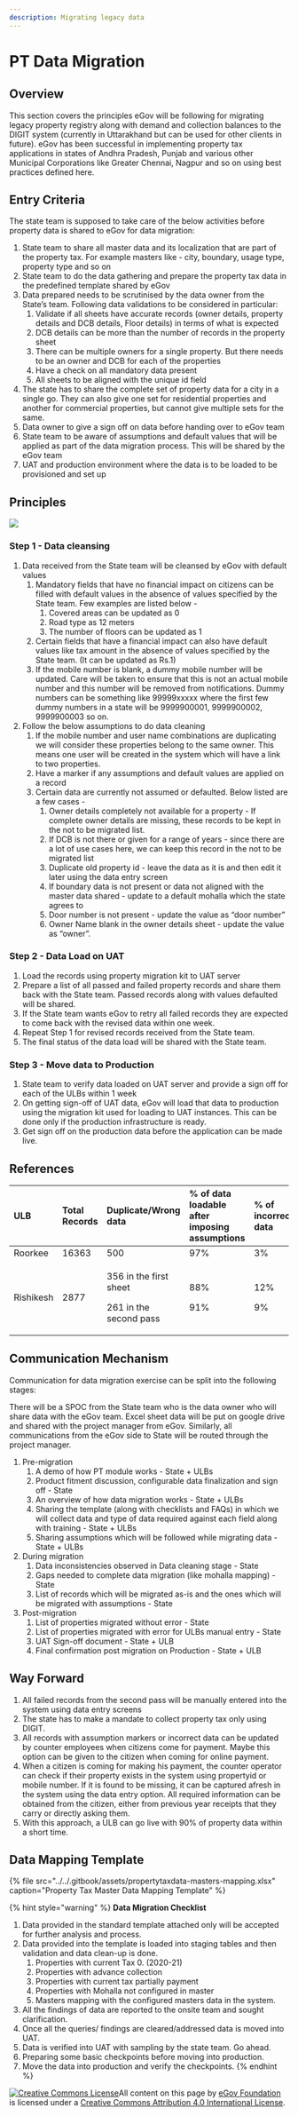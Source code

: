 ```yaml
---
description: Migrating legacy data
---
```


# PT Data Migration

## Overview

This section covers the principles eGov will be following for migrating legacy property registry along with demand and collection balances to the DIGIT system \(currently in Uttarakhand but can be used for other clients in future\). eGov has been successful in implementing property tax applications in states of Andhra Pradesh, Punjab and various other Municipal Corporations like Greater Chennai, Nagpur and so on using best practices defined here.

## Entry Criteria

The state team is supposed to take care of the below activities before property data is shared to eGov for data migration:

1. State team to share all master data and its localization that are part of the property tax. For example masters like - city, boundary, usage type, property type and so on
2. State team to do the data gathering and prepare the property tax data in the predefined template shared by eGov
3. Data prepared needs to be scrutinised by the data owner from the State’s team. Following data validations to be considered in particular:
   1. Validate if all sheets have accurate records \(owner details, property details and DCB details, Floor details\) in terms of what is expected
   2. DCB details can be more than the number of records in the property sheet
   3. There can be multiple owners for a single property. But there needs to be an owner and DCB for each of the properties
   4. Have a check on all mandatory data present
   5. All sheets to be aligned with the unique id field
4. The state has to share the complete set of property data for a city in a single go. They can also give one set for residential properties and another for commercial properties, but cannot give multiple sets for the same.
5. Data owner to give a sign off on data before handing over to eGov team
6. State team to be aware of assumptions and default values that will be applied as part of the data migration process. This will be shared by the eGov team
7. UAT and production environment where the data is to be loaded to be provisioned and set up

## Principles

![](../../.gitbook/assets/image%20%2898%29.png)

### Step 1 - Data cleansing

1. Data received from the State team will be cleansed by eGov with default values
   1. Mandatory fields that have no financial impact on citizens can be filled with default values in the absence of values specified by the State team. Few examples are listed below -
      1. Covered areas can be updated as 0
      2. Road type as 12 meters
      3. The number of floors can be updated as 1
   2. Certain fields that have a financial impact can also have default values like tax amount in the absence of values specified by the State team. \(It can be updated as Rs.1\)
   3. If the mobile number is blank, a dummy mobile number will be updated. Care will be taken to ensure that this is not an actual mobile number and this number will be removed from notifications. Dummy numbers can be something like 99999xxxxx where the first few dummy numbers in a state will be 9999900001, 9999900002, 9999900003 so on.
2. Follow the below assumptions to do data cleaning
   1. If the mobile number and user name combinations are duplicating we will consider these properties belong to the same owner. This means one user will be created in the system which will have a link to two properties.
   2. Have a marker if any assumptions and default values are applied on a record
   3. Certain data are currently not assumed or defaulted. Below listed are a few cases -
      1. Owner details completely not available for a property - If complete owner details are missing, these records to be kept in the not to be migrated list.
      2. If DCB is not there or given for a range of years - since there are a lot of use cases here, we can keep this record in the not to be migrated list
      3. Duplicate old property id - leave the data as it is and then edit it later using the data entry screen
      4. If boundary data is not present or data not aligned with the master data shared - update to a default mohalla which the state agrees to
      5. Door number is not present - update the value as “door number”
      6. Owner Name blank in the owner details sheet - update the value as “owner”.

### Step 2 - Data Load on UAT

1. Load the records using property migration kit to UAT server
2. Prepare a list of all passed and failed property records and share them back with the State team. Passed records along with values defaulted will be shared.
3. If the State team wants eGov to retry all failed records they are expected to come back with the revised data within one week.
4. Repeat Step 1 for revised records received from the State team.
5. The final status of the data load will be shared with the State team.

### Step 3 - Move data to Production

1. State team to verify data loaded on UAT server and provide a sign off for each of the ULBs within 1 week
2. On getting sign-off of UAT data, eGov will load that data to production using the migration kit used for loading to UAT instances. This can be done only if the production infrastructure is ready.
3. Get sign off on the production data before the application can be made live.

## References

<table>
  <thead>
    <tr>
      <th style="text-align:left">ULB</th>
      <th style="text-align:left">Total Records</th>
      <th style="text-align:left">Duplicate/Wrong data</th>
      <th style="text-align:left">% of data loadable after imposing assumptions</th>
      <th style="text-align:left">% of incorrect data</th>
    </tr>
  </thead>
  <tbody>
    <tr>
      <td style="text-align:left">Roorkee</td>
      <td style="text-align:left">16363</td>
      <td style="text-align:left">500</td>
      <td style="text-align:left">97%</td>
      <td style="text-align:left">3%</td>
    </tr>
    <tr>
      <td style="text-align:left">Rishikesh</td>
      <td style="text-align:left">2877</td>
      <td style="text-align:left">
        <p>356 in the first sheet</p>
        <p>261 in the second pass</p>
      </td>
      <td style="text-align:left">
        <p>88%</p>
        <p>91%</p>
      </td>
      <td style="text-align:left">
        <p>12%</p>
        <p>9%</p>
      </td>
    </tr>
  </tbody>
</table>

## Communication Mechanism

Communication for data migration exercise can be split into the following stages:

There will be a SPOC from the State team who is the data owner who will share data with the eGov team. Excel sheet data will be put on google drive and shared with the project manager from eGov. Similarly, all communications from the eGov side to State will be routed through the project manager.

1. Pre-migration
   1. A demo of how PT module works - State + ULBs
   2. Product fitment discussion, configurable data finalization and sign off - State
   3. An overview of how data migration works - State + ULBs
   4. Sharing the template \(along with checklists and FAQs\) in which we will collect data and type of data required against each field along with training - State + ULBs
   5. Sharing assumptions which will be followed while migrating data - State + ULBs
2. During migration
   1. Data inconsistencies observed in Data cleaning stage - State
   2. Gaps needed to complete data migration \(like mohalla mapping\) - State
   3. List of records which will be migrated as-is and the ones which will be migrated with assumptions - State
3. Post-migration
   1. List of properties migrated without error - State
   2. List of properties migrated with error for ULBs manual entry - State
   3. UAT Sign-off document - State + ULB
   4. Final confirmation post migration on Production - State + ULB

## Way Forward

1. All failed records from the second pass will be manually entered into the system using data entry screens
2. The state has to make a mandate to collect property tax only using DIGIT. 
3. All records with assumption markers or incorrect data can be updated by counter employees when citizens come for payment. Maybe this option can be given to the citizen when coming for online payment.
4. When a citizen is coming for making his payment, the counter operator can check if their property exists in the system using propertyid or mobile number. If it is found to be missing, it can be captured afresh in the system using the data entry option. All required information can be obtained from the citizen, either from previous year receipts that they carry or directly asking them.
5. With this approach, a ULB can go live with 90% of property data within a short time.

## Data Mapping Template

{% file src="../../.gitbook/assets/propertytaxdata-masters-mapping.xlsx" caption="Property Tax Master Data Mapping Template" %}

{% hint style="warning" %}
**Data Migration Checklist**

1. Data provided in the standard template attached only will be accepted for further analysis and process.
2. Data provided into the template is loaded into staging tables and then validation and data clean-up is done.
   1. Properties with current Tax 0. \(2020-21\)
   2. Properties with advance collection
   3. Properties with current tax partially payment
   4. Properties with Mohalla not configured in master
   5. Masters mapping with the configured masters data in the system.
3. All the findings of data are reported to the onsite team and sought clarification.
4. Once all the queries/ findings are cleared/addressed data is moved into UAT.
5. Data is verified into UAT with sampling by the state team. Go ahead.
6. Preparing some basic checkpoints before moving into production.
7. Move the data into production and verify the checkpoints. 
{% endhint %}



 [![Creative Commons License](https://i.creativecommons.org/l/by/4.0/80x15.png)](http://creativecommons.org/licenses/by/4.0/)All content on this page by [eGov Foundation ](https://egov.org.in/)is licensed under a [Creative Commons Attribution 4.0 International License](http://creativecommons.org/licenses/by/4.0/).

